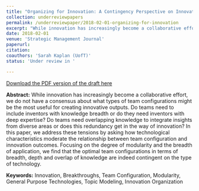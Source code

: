 ```yaml
---
title: "Organizing for Innovation: A Contingency Perspective on Innovative Team Composition"
collection: underreviewpapers
permalink: /underreviewpaper/2018-02-01-organizing-for-innovation
excerpt: "While innovation has increasingly become a collaborative effort, we do not have a consensus about what types of team configurations might be the most useful for creating innovative outputs. Do teams need to include inventors with knowledge breadth or do they need inventors with deep expertise? Do teams need overlapping knowledge to integrate insights from diverse areas or does this redundancy get in the way of innovation? In this paper, we address these tensions by ..."
date: 2018-02-01
venue: 'Strategic Management Journal'
paperurl: 
citation:
coauthors: 'Sarah Kaplan (UofT)'
status: 'Under review in '

---
```

[Download the PDF version of the draft here](http://academicpages.github.io/files/organization_of_scientific_work.pdf)

<b>Abstract:</b> While innovation has increasingly become a collaborative effort, we do not have a consensus about what types of team configurations might be the most useful for creating innovative outputs. Do teams need to include inventors with knowledge breadth or do they need inventors with deep expertise? Do teams need overlapping knowledge to integrate insights from diverse areas or does this redundancy get in the way of innovation? In this paper, we address these tensions by asking how technological characteristics moderate the relationship between team configuration and innovation outcomes. Focusing on the degree of modularity and the breadth of application, we find that the optimal team configurations in terms of breadth, depth and overlap of knowledge are indeed contingent on the type of technology.

<b>Keywords:</b> Innovation, Breakthroughs, Team Configuration, Modularity, General Purpose Technologies, Topic Modeling, Innovation Organization

